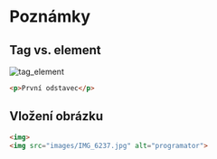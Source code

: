# Poznámky



## Tag vs. element
![tag_element](image.png)

```html
<p>První odstavec</p>
```

## Vložení obrázku
```html
<img>
<img src="images/IMG_6237.jpg" alt="programator">